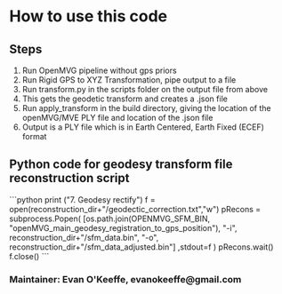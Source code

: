 <h1> How to use this code </h1>

<h2> Steps </h2>
<ol>
	<li> Run OpenMVG pipeline without gps priors </li>
	<li> Run Rigid GPS to XYZ Transformation, pipe output to a file </li>
	<li> Run transform.py in the scripts folder on the output file from above</li>
	<li> This gets the geodetic transform and creates a .json file</li>
	<li> Run apply_transform in the build directory, giving the location of the openMVG/MVE PLY file and location of the .json file</li>
	<li> Output is a PLY file which is in Earth Centered, Earth Fixed (ECEF) format</li>
</ol> 


<h2> Python code for geodesy transform file reconstruction script</h2>
```python
print ("7. Geodesy rectify")
f = open(reconstruction_dir+"/geodectic_correction.txt","w")
pRecons = subprocess.Popen( [os.path.join(OPENMVG_SFM_BIN, "openMVG_main_geodesy_registration_to_gps_position"),
    "-i", reconstruction_dir+"/sfm_data.bin",
    "-o", reconstruction_dir+"/sfm_data_adjusted.bin"] ,stdout=f )
pRecons.wait()
f.close()
```


<h3> Maintainer: Evan O'Keeffe, evanokeeffe@gmail.com </h3>
